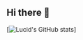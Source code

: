 ## Hi there 👋

[![Lucid's GitHub stats](https://github-readme-stats.vercel.app/api?username=l3c1d)]
